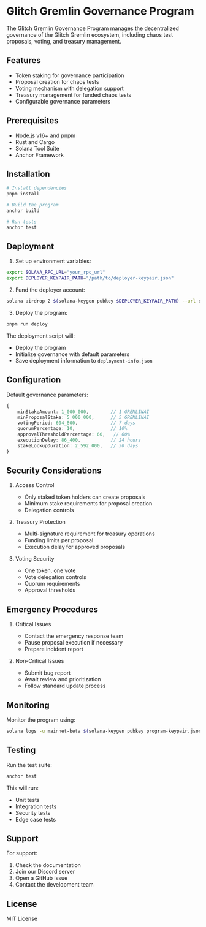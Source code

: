 # Glitch Gremlin Governance Program

The Glitch Gremlin Governance Program manages the decentralized governance of the Glitch Gremlin ecosystem, including chaos test proposals, voting, and treasury management.

## Features

- Token staking for governance participation
- Proposal creation for chaos tests
- Voting mechanism with delegation support
- Treasury management for funded chaos tests
- Configurable governance parameters

## Prerequisites

- Node.js v16+ and pnpm
- Rust and Cargo
- Solana Tool Suite
- Anchor Framework

## Installation

```bash
# Install dependencies
pnpm install

# Build the program
anchor build

# Run tests
anchor test
```

## Deployment

1. Set up environment variables:
```bash
export SOLANA_RPC_URL="your_rpc_url"
export DEPLOYER_KEYPAIR_PATH="/path/to/deployer-keypair.json"
```

2. Fund the deployer account:
```bash
solana airdrop 2 $(solana-keygen pubkey $DEPLOYER_KEYPAIR_PATH) --url devnet
```

3. Deploy the program:
```bash
pnpm run deploy
```

The deployment script will:
- Deploy the program
- Initialize governance with default parameters
- Save deployment information to `deployment-info.json`

## Configuration

Default governance parameters:
```typescript
{
    minStakeAmount: 1_000_000,        // 1 GREMLINAI
    minProposalStake: 5_000_000,      // 5 GREMLINAI
    votingPeriod: 604_800,            // 7 days
    quorumPercentage: 10,             // 10%
    approvalThresholdPercentage: 60,   // 60%
    executionDelay: 86_400,           // 24 hours
    stakeLockupDuration: 2_592_000,   // 30 days
}
```

## Security Considerations

1. Access Control
   - Only staked token holders can create proposals
   - Minimum stake requirements for proposal creation
   - Delegation controls

2. Treasury Protection
   - Multi-signature requirement for treasury operations
   - Funding limits per proposal
   - Execution delay for approved proposals

3. Voting Security
   - One token, one vote
   - Vote delegation controls
   - Quorum requirements
   - Approval thresholds

## Emergency Procedures

1. Critical Issues
   - Contact the emergency response team
   - Pause proposal execution if necessary
   - Prepare incident report

2. Non-Critical Issues
   - Submit bug report
   - Await review and prioritization
   - Follow standard update process

## Monitoring

Monitor the program using:
```bash
solana logs -u mainnet-beta $(solana-keygen pubkey program-keypair.json)
```

## Testing

Run the test suite:
```bash
anchor test
```

This will run:
- Unit tests
- Integration tests
- Security tests
- Edge case tests

## Support

For support:
1. Check the documentation
2. Join our Discord server
3. Open a GitHub issue
4. Contact the development team

## License

MIT License 